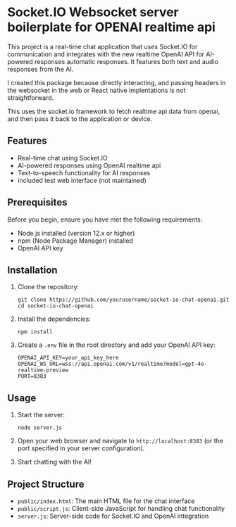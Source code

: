 # Socket.IO Websocket server boilerplate for OPENAI realtime api

This project is a real-time chat application that uses Socket.IO for communication and integrates with the new realtime OpenAI API for AI-powered responses automatic responses. It features both text and audio responses from the AI.

I created this package because directly interacting, and passing headers in the websocket in the web or React native implentations is not straightforward.

This uses the socket.io framework to fetch realtime api data from openai, and then pass it back to the application or device.

## Features

- Real-time chat using Socket.IO
- AI-powered responses using OpenAI realtime api
- Text-to-speech functionality for AI responses
- included test web interface (not maintained)

## Prerequisites

Before you begin, ensure you have met the following requirements:

- Node.js installed (version 12.x or higher)
- npm (Node Package Manager) installed
- OpenAI API key
## Installation

1. Clone the repository:
   ```
   git clone https://github.com/yourusername/socket-io-chat-openai.git
   cd socket-io-chat-openai
   ```

2. Install the dependencies:
   ```
   npm install
   ```

3. Create a `.env` file in the root directory and add your OpenAI API key:
   ```
   OPENAI_API_KEY=your_api_key_here
   OPENAI_WS_URL=wss://api.openai.com/v1/realtime?model=gpt-4o-realtime-preview
   PORT=8383
   ```

## Usage

1. Start the server:
   ```
   node server.js
   ```

2. Open your web browser and navigate to `http://localhost:8383` (or the port specified in your server configuration).

3. Start chatting with the AI!

## Project Structure

- `public/index.html`: The main HTML file for the chat interface
- `public/script.js`: Client-side JavaScript for handling chat functionality
- `server.js`: Server-side code for Socket.IO and OpenAI integration

